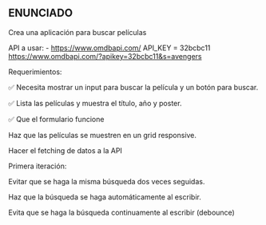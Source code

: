 ## ENUNCIADO

Crea una aplicación para buscar películas

  API a usar: - https://www.omdbapi.com/
  API_KEY = 32bcbc11
  https://www.omdbapi.com/?apikey=32bcbc11&s=avengers

Requerimientos:

 ✅ Necesita mostrar un input para buscar la película y un botón para buscar.

 ✅ Lista las películas y muestra el título, año y poster.

 ✅ Que el formulario funcione

 Haz que las películas se muestren en un grid responsive.

 Hacer el fetching de datos a la API

Primera iteración:

 Evitar que se haga la misma búsqueda dos veces seguidas.

 Haz que la búsqueda se haga automáticamente al escribir.

 Evita que se haga la búsqueda continuamente al escribir (debounce)